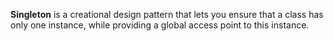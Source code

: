 <b>Singleton</b> is a creational design pattern that lets you ensure that a class has only one instance, while providing a global access point to this instance.